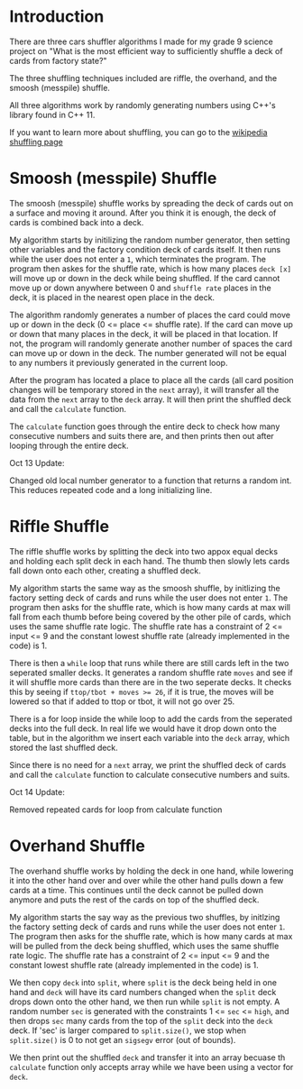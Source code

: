 # Introduction 

There are three cars shuffler algorithms I made for my grade 9 science project on "What is the most efficient way to sufficiently shuffle a deck of cards from 
factory state?"

The three shuffling techniques included are riffle, the overhand, and the smoosh (messpile) shuffle.

All three algorithms work by randomly generating numbers using C++'s <random> library found in C++ 11.
  
If you want to learn more about shuffling, you can go to the [wikipedia shuffling page](https://en.wikipedia.org/wiki/Shuffling)

# Smoosh (messpile) Shuffle

The smoosh (messpile) shuffle works by spreading the deck of cards out on a surface and moving it around. After you think it is enough, the deck of cards is 
combined back into a deck. 

My algorithm starts by initilizing the random number generator, then setting other variables and the factory condition deck of cards itself. It then runs while the user does not enter a `1`, which terminates the program. The program then askes for the shuffle rate, which is how many places `deck [x]` will move up or down in the deck while being shuffled. If the card cannot move up or down anywhere between 0 and `shuffle rate` places in the deck, it is placed in the nearest open place in the deck.
  
The algorithm randomly generates a number of places the card could move up or down in the deck (0 <= place <= shuffle rate). If the card can move up or down that many places in the deck, it will be placed in that location. If not, the program will randomly generate another number of spaces the card can move up or down in the deck. The number generated will not be equal to any numbers it previously generated in the current loop. 
  
After the program has located a place to place all the cards (all card position changes will be temporary stored in the `next` array), it will transfer all the data from the `next` array to the `deck` array. It will then print the shuffled deck and call the `calculate` function.
  
The `calculate` function goes through the entire deck to check how many consecutive numbers and suits there are, and then prints then out after looping through the entire deck.
  
Oct 13 Update:
  
Changed old local number generator to a function that returns a random int. This reduces repeated code and a long initializing line.
  
# Riffle Shuffle
  
The riffle shuffle works by splitting the deck into two appox equal decks and holding each split deck in each hand. The thumb then slowly lets cards fall down onto each other, creating a shuffled deck.
  
My algorithm starts the same way as the smoosh shuffle, by initlizing the factory setting deck of cards and runs while the user does not enter `1`. The program then asks for the shuffle rate, which is how many cards at max will fall from each thumb before being covered by the other pile of cards, which uses the same shuffle rate logic. The shuffle rate has a constraint of 2 <= input <= 9 and the constant lowest shuffle rate (already implemented in the code) is 1. 
  
There is then a `while` loop that runs while there are still cards left in the two seperated smaller decks. It generates a random shuffle rate `moves` and see if it will shuffle more cards than there are in the two seperate decks. It checks this by seeing if `ttop/tbot + moves >= 26`, if it is true, the moves will be lowered so that if added to ttop or tbot, it will not go over 25. 
  
There is a for loop inside the while loop to add the cards from the seperated decks into the full deck. In real life we would have it drop down onto the table, but in the algorithm we insert each variable into the `deck` array, which stored the last shuffled deck.
  
Since there is no need for a `next` array, we print the shuffled deck of cards and call the `calculate` function to calculate consecutive numbers and suits.
  
Oct 14 Update:
  
Removed repeated cards for loop from calculate function

# Overhand Shuffle
  
The overhand shuffle works by holding the deck in one hand, while lowering it into the other hand over and over while the other hand pulls down a few cards at a time. This continues until the deck cannot be pulled down anymore and puts the rest of the cards on top of the shuffled deck.
  
My algorithm starts the say way as the previous two shuffles, by initlzing the factory setting deck of cards and runs while the user does not enter `1`. The program then asks for the shuffle rate, which is how many cards at max will be pulled from the deck being shuffled, which uses the same shuffle rate logic. The shuffle rate has a constraint of 2 <= input <= 9 and the constant lowest shuffle rate (already implemented in the code) is 1. 
  
We then copy `deck` into `split`, where `split` is the deck being held in one hand and `deck` will have its card numbers changed when the `split` deck drops down onto the other hand, we then run while `split` is not empty. A random number `sec` is generated with the constraints 1 <= `sec` <= `high`, and then drops `sec` many cards from the top of the `split` deck into the `deck` deck. If 'sec' is larger compared to `split.size()`, we stop when `split.size()` is 0 to not get an `sigsegv` error (out of bounds). 
  
We then print out the shuffled `deck` and transfer it into an array becuase th `calculate` function only accepts array while we have been using a vector for `deck`.

